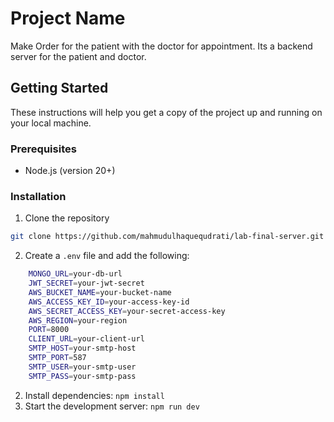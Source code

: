 

# Project Name

Make Order for the patient with the doctor for appointment. Its a backend server for the patient and doctor.

## Getting Started

These instructions will help you get a copy of the project up and running on your local machine.

### Prerequisites

- Node.js (version 20+)

### Installation

1. Clone the repository

```bash
git clone https://github.com/mahmudulhaquequdrati/lab-final-server.git
```

2. Create a `.env` file and add the following:

```bash
    MONGO_URL=your-db-url
    JWT_SECRET=your-jwt-secret
    AWS_BUCKET_NAME=your-bucket-name
    AWS_ACCESS_KEY_ID=your-access-key-id
    AWS_SECRET_ACCESS_KEY=your-secret-access-key
    AWS_REGION=your-region
    PORT=8000
    CLIENT_URL=your-client-url
    SMTP_HOST=your-smtp-host
    SMTP_PORT=587
    SMTP_USER=your-smtp-user
    SMTP_PASS=your-smtp-pass
```

2. Install dependencies: `npm install`
3. Start the development server: `npm run dev`
